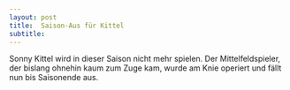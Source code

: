 ```yaml
---
layout: post
title:  Saison-Aus für Kittel
subtitle:  
---
```


Sonny Kittel wird in dieser Saison nicht mehr spielen. Der Mittelfeldspieler, der bislang ohnehin kaum zum Zuge kam, wurde am Knie operiert und fällt nun bis Saisonende aus.


